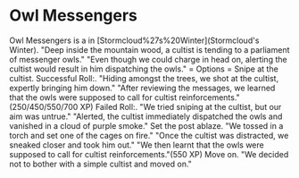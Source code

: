 # Owl Messengers

Owl Messengers is a in [Stormcloud%27s%20Winter](Stormcloud's Winter).
"Deep inside the mountain wood, a cultist is tending to a parliament of messenger owls."
"Even though we could charge in head on, alerting the cultist would result in him dispatching the owls."
= Options =
Snipe at the cultist.
Successful Roll:.
"Hiding amongst the trees, we shot at the cultist, expertly bringing him down."
"After reviewing the messages, we learned that the owls were supposed to call for cultist reinforcements."(250/450/550/700 XP)
Failed Roll:.
"We tried sniping at the cultist, but our aim was untrue."
"Alerted, the cultist immediately dispatched the owls and vanished in a cloud of purple smoke."
Set the post ablaze.
"We tossed in a torch and set one of the cages on fire."
"Once the cultist was distracted, we sneaked closer and took him out."
"We then learnt that the owls were supposed to call for cultist reinforcements."(550 XP)
Move on.
"We decided not to bother with a simple cultist and moved on."